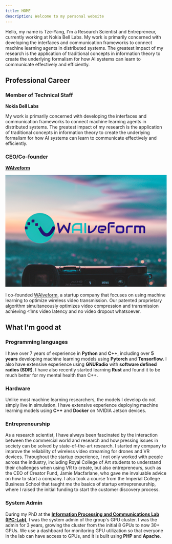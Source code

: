 ```yaml
---
title: HOME
description: Welcome to my personal website
---
```


Hello, my name is Tze-Yang, I'm a Research Scientist and Entrepreneur, currently working at Nokia Bell Labs.
My work is primarily concerned with developing the interfaces and communication frameworks to connect machine learning agents in distributed systems. 
The greatest impact of my research is the application of traditional concepts in information theory to create the underlying formalism for how AI systems can learn to communicate effectively and efficiently.


## Professional Career

### Member of Technical Staff
**Nokia Bell Labs**

My work is primarily concerned with developing the interfaces and communication frameworks to connect machine learning agents in distributed systems. 
The greatest impact of my research is the application of traditional concepts in information theory to create the underlying formalism for how AI systems can learn to communicate effectively and efficiently.


### CEO/Co-founder
[**WAIveform**](https://waiveform.github.io/waiveform-tech/)

<!-- <img src="/images/waiveform.jpg" alt="waiveform" width="10%"/> -->

![WAIveform](/images/waiveform.jpg)

I co-founded [WAIveform](https://waiveform.github.io/waiveform-tech/), a startup company that focuses on using machine learning to optimize wireless video transmission. 
Our patented proprietary algorithm simultaneously optimizes video compression and transmission achieving <1ms video latency and no video dropout whatsoever. 


## What I'm good at

### Programming languages

I have over 7 years of experience in **Python** and **C++**, including over **5 years** developing machine learning models using **Pytorch** and **Tensorflow**. 
I also have extensive experience using **GNURadio** with **software defined radios (SDR)**. 
I have also recently started learning **Rust** and found it to be much better for my mental health than C++.

### Hardware

Unlike most machine learning researchers, the models I develop do not simply live in simulation. 
I have extensive experience deploying machine learning models using **C++** and **Docker** on NVIDIA Jetson devices. 

### Entrepreneurship

As a research scientist, I have always been fascinated by the interaction between the commercial world and research and how pressing issues in society can be solved by state-of-the-art research. 
I started my company  to improve the reliability of wireless video streaming for drones and VR devices. 
Throughout the startup experience, I not only worked with people across the industry, including Royal College of Art students to understand their challenges when using VR to create, but also entrepreneurs, such as the CEO of Creator Fund, Jamie Macfarlane, who gave me invaluable advice on how to start a company. 
I also took a course from the Imperial College Business School that taught me the basics of startup entrepreneurship, where I raised the initial funding to start the customer discovery process. 

### System Admin

During my PhD at the [**Information Processing and Communications Lab (IPC-Lab)**](https://www.imperial.ac.uk/information-processing-and-communications-lab/), I was the system admin of the group's GPU cluster. 
I was the admin for 3 years, growing the cluster from the initial 8 GPUs to now 30+ GPUs. 
We use a dashboard for monitoring GPU utilization so that everyone in the lab can have access to GPUs, and it is built using **PHP** and **Apache**. 
